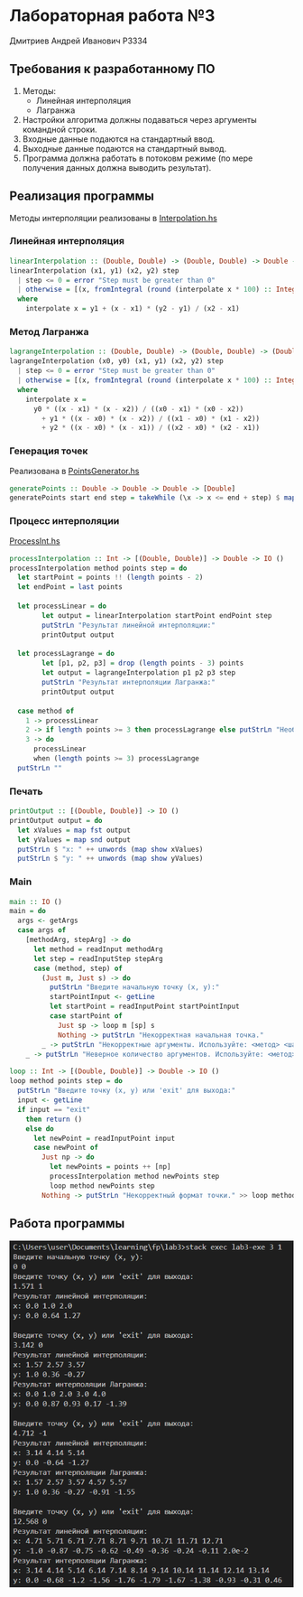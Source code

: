 # Лабораторная работа №3

Дмитриев Андрей Иванович P3334  

## Требования к разработанному ПО

1. Методы:
    - Линейная интерполяция
    - Лагранжа
2. Настройки алгоритма должны подаваться через аргументы командной строки.
3. Входные данные подаются на стандартный ввод.
4. Выходные данные подаются на стандартный вывод.
5. Программа должна работать в потоковм режиме
   (по мере получения данных должна выводить результат).

## Реализация программы

Методы интерполяции реализованы в [Interpolation.hs](src/Interpolation.hs)  

### Линейная интерполяция

```Haskell
linearInterpolation :: (Double, Double) -> (Double, Double) -> Double -> [(Double, Double)]
linearInterpolation (x1, y1) (x2, y2) step
  | step <= 0 = error "Step must be greater than 0"
  | otherwise = [(x, fromIntegral (round (interpolate x * 100) :: Integer) / 100) | x <- generatePoints x1 x2 step]
  where
    interpolate x = y1 + (x - x1) * (y2 - y1) / (x2 - x1)
```

### Метод Лагранжа

```Haskell
lagrangeInterpolation :: (Double, Double) -> (Double, Double) -> (Double, Double) -> Double -> [(Double, Double)]
lagrangeInterpolation (x0, y0) (x1, y1) (x2, y2) step
  | step <= 0 = error "Step must be greater than 0"
  | otherwise = [(x, fromIntegral (round (interpolate x * 100) :: Integer) / 100) | x <- generatePoints x0 x2 step]
  where
    interpolate x =
      y0 * ((x - x1) * (x - x2)) / ((x0 - x1) * (x0 - x2))
        + y1 * ((x - x0) * (x - x2)) / ((x1 - x0) * (x1 - x2))
        + y2 * ((x - x0) * (x - x1)) / ((x2 - x0) * (x2 - x1))
```

### Генерация точек

Реализована в [PointsGenerator.hs](src/PointsGenerator.hs)

```Haskell
generatePoints :: Double -> Double -> Double -> [Double]
generatePoints start end step = takeWhile (\x -> x <= end + step) $ map (\x -> fromIntegral (round (x * 100) :: Integer) / 100) [start, start + step ..]
```

### Процесс интерполяции

[ProcessInt.hs](src/ProcessInt.hs)

```Haskell
processInterpolation :: Int -> [(Double, Double)] -> Double -> IO ()
processInterpolation method points step = do
  let startPoint = points !! (length points - 2)
  let endPoint = last points

  let processLinear = do
        let output = linearInterpolation startPoint endPoint step
        putStrLn "Результат линейной интерполяции:"
        printOutput output

  let processLagrange = do
        let [p1, p2, p3] = drop (length points - 3) points
        let output = lagrangeInterpolation p1 p2 p3 step
        putStrLn "Результат интерполяции Лагранжа:"
        printOutput output

  case method of
    1 -> processLinear
    2 -> if length points >= 3 then processLagrange else putStrLn "Необходимо минимум 3 точки."
    3 -> do
      processLinear
      when (length points >= 3) processLagrange
  putStrLn ""
```

### Печать

```Haskell
printOutput :: [(Double, Double)] -> IO ()
printOutput output = do
  let xValues = map fst output
  let yValues = map snd output
  putStrLn $ "x: " ++ unwords (map show xValues)
  putStrLn $ "y: " ++ unwords (map show yValues)
```

### Main

```Haskell
main :: IO ()
main = do
  args <- getArgs
  case args of
    [methodArg, stepArg] -> do
      let method = readInput methodArg
      let step = readInputStep stepArg
      case (method, step) of
        (Just m, Just s) -> do
          putStrLn "Введите начальную точку (x, y):"
          startPointInput <- getLine
          let startPoint = readInputPoint startPointInput
          case startPoint of
            Just sp -> loop m [sp] s
            Nothing -> putStrLn "Некорректная начальная точка."
        _ -> putStrLn "Некорректные аргументы. Используйте: <метод> <шаг>"
    _ -> putStrLn "Неверное количество аргументов. Используйте: <метод> <шаг>"
```

```Haskell
loop :: Int -> [(Double, Double)] -> Double -> IO ()
loop method points step = do
  putStrLn "Введите точку (x, y) или 'exit' для выхода:"
  input <- getLine
  if input == "exit"
    then return ()
    else do
      let newPoint = readInputPoint input
      case newPoint of
        Just np -> do
          let newPoints = points ++ [np]
          processInterpolation method newPoints step
          loop method newPoints step
        Nothing -> putStrLn "Некорректный формат точки." >> loop method points step
```

## Работа программы

![alt text](image.png)
